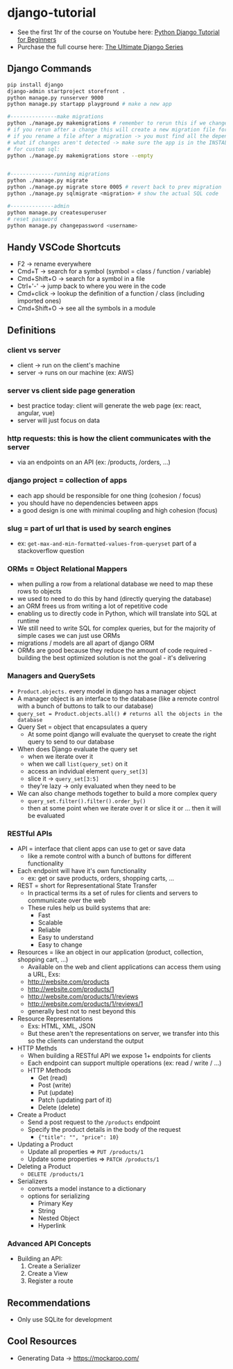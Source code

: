 # django-tutorial
- See the first 1hr of the course on Youtube here: [Python Django Tutorial for Beginners](https://www.youtube.com/watch?v=rHux0gMZ3Eg) 
- Purchase the full course here: [The Ultimate Django Series](https://codewithmosh.com/p/the-ultimate-django-series) 

## Django Commands
```sh
pip install django
django-admin startproject storefront .
python manage.py runserver 9000
python manage.py startapp playground # make a new app

#---------------make migrations
python ./manage.py makemigrations # remember to rerun this if we change any of the db models
# if you rerun after a change this will create a new migration file for you
# if you rename a file after a migration -> you must find all the dependencies and rename them too (unless it's the most recent migration => there will be no dependencies)
# what if changes aren't detected -> make sure the app is in the INSTALLED_APPs
# for custom sql:
python ./manage.py makemigrations store --empty


#--------------running migrations
python ./manage.py migrate
python ./manage.py migrate store 0005 # revert back to prev migration
python ./manage.py sqlmigrate <migration> # show the actual SQL code

#--------------admin
python manage.py createsuperuser
# reset password
python manage.py changepassword <username>
```

## Handy VSCode Shortcuts
- F2 -> rename everywhere
- Cmd+T -> search for a symbol (symbol = class / function / variable)
- Cmd+Shift+O -> search for a symbol in a file
- Ctrl+'-' -> jump back to where you were in the code
- Cmd+click -> lookup the definition of a function / class (including imported ones)
- Cmd+Shift+O -> see all the symbols in a module

## Definitions

### client vs server
- client -> run on the client's machine
- server -> runs on our machine (ex: AWS)

### server vs client side page generation
- best practice today: client will generate the web page (ex: react, angular, vue)
- server will just focus on data

### http requests: this is how the client communicates with the server
- via an endpoints on an API (ex: /products, /orders, ...)

### django project = collection of apps
- each app should be responsible for one thing (cohesion / focus) 
- you should have no dependencies between apps 
- a good design is one with minimal coupling and high cohesion (focus)

### slug = part of url that is used by search engines
- ex: `get-max-and-min-formatted-values-from-queryset` part of a stackoverflow question 

### ORMs = Object Relational Mappers
- when pulling a row from a relational database we need to map these rows to objects
- we used to need to do this by hand (directly querying the database)
- an ORM frees us from writing a lot of repetitive code
- enabling us to directly code in Python, which will translate into SQL at runtime
- We still need to write SQL for complex queries, but for the majority of simple cases we can just use ORMs
- migrations / models are all apart of django ORM
- ORMs are good because they reduce the amount of code required - building the best optimized solution is not the goal - it's delivering 

### Managers and QuerySets
- `Product.objects.` every model in django has a manager object
- A manager object is an interface to the database (like a remote control with a bunch of buttons to talk to our database)
- `query_set = Product.objects.all() # returns all the objects in the database`
- Query Set = object that encapsulates a query
  - At some point django will evaluate the queryset to create the right query to send to our database
- When does Django evaluate the query set
  - when we iterate over it
  - when we call `list(query_set)` on it
  - access an indvidual element `query_set[3]`
  - slice it -> `query_set[3:5]`
  - they're lazy -> only evaluated when they need to be
- We can also change methods together to build a more complex query
  - `query_set.filter().filter().order_by()`
  - then at some point when we iterate over it or slice it or ... then it will be evaluated

### RESTful APIs
- API = interface that client apps can use to get or save data
  - like a remote control with a bunch of buttons for different functionality
- Each endpoint will have it's own functionality
  - ex: get or save products, orders, shopping carts, ...
- REST = short for Representational State Transfer
  - In practical terms its a set of rules for clients and servers to communicate over the web
  - These rules help us build systems that are:
    -  Fast
    -  Scalable
    -  Reliable
    -  Easy to understand
    -  Easy to change
-  Resources = like an object in our application (product, collection, shopping cart, ...)
   - Available on the web and client applications can access them using a URL, Exs:
   - http://website.com/products
   - http://website.com/products/1
   - http://website.com/products/1/reviews
   - http://website.com/products/1/reviews/1
   - generally best not to nest beyond this
- Resource Representations
  - Exs: HTML, XML, JSON
  - But these aren't the representations on server, we transfer into this so the clients can understand the output
- HTTP Methds
  - When building a RESTful API we expose 1+ endpoints for clients
  - Each endpoint can support multiple operations (ex: read / write / ...)
  - HTTP Methods
    - Get (read)
    - Post (write)
    - Put (update)
    - Patch (updating part of it)
    - Delete (delete)
- Create a Product
  - Send a post request to the `/products` endpoint
  - Specify the product details in the body of the request
    - `{"title": "", "price": 10}`
- Updating a Product
  - Update all properties => `PUT /products/1`
  - Update some properties => `PATCH /products/1`
- Deleting a Product
  - `DELETE /products/1`
- Serializers
  - converts a model instance to a dictionary
  - options for serializing
    - Primary Key
    - String
    - Nested Object
    - Hyperlink

### Advanced API Concepts
- Building an API:
  1. Create a Serializer
  2. Create a View
  3. Register a route


## Recommendations
- Only use SQLite for development


## Cool Resources
- Generating Data -> https://mockaroo.com/
